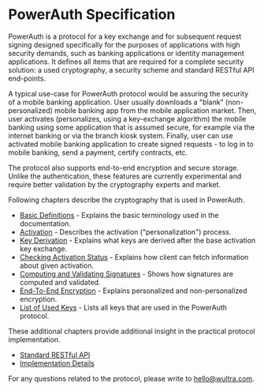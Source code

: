 # PowerAuth Specification

PowerAuth is a protocol for a key exchange and for subsequent request signing designed specifically for the purposes of applications with high security demands, such as banking applications or identity management applications. It defines all items that are required for a complete security solution: a used cryptography, a security scheme and standard RESTful API end-points.

A typical use-case for PowerAuth protocol would be assuring the security of a mobile banking application. User usually downloads a "blank" (non-personalized) mobile banking app from the mobile application market. Then, user activates (personalizes, using a key-exchange algorithm) the mobile banking using some application that is assumed secure, for example via the internet banking or via the branch kiosk system. Finally, user can use activated mobile banking application to create signed requests - to log in to mobile banking, send a payment, certify contracts, etc.

The protocol also supports end-to-end encryption and secure storage. Unlike the authentication, these features are currently experimental and require better validation by the cryptography experts and market.

Following chapters describe the cryptography that is used in PowerAuth.

- [Basic Definitions](./Basic-definitions.md) - Explains the basic terminology used in the documentation.
- [Activation](./Activation.md) - Describes the activation ("personalization") process.
- [Key Derivation](./Key-derivation.md) - Explains what keys are derived after the base activation key exchange.
- [Checking Activation Status](./Activation-Status.md) - Explains how client can fetch information about given activation.
- [Computing and Validating Signatures](./Computing-and-Validating-Signatures.md) - Shows how signatures are computed and validated.
- [End-To-End Encryption](./End-To-End-Encryption.md) - Explains personalized and non-personalized encryption.
- [List of Used Keys](./List-of-Used-Keys.md) - Lists all keys that are used in the PowerAuth protocol.

These additional chapters provide additional insight in the practical protocol implementation.

- [Standard RESTful API](./Standard-Restful-Api.md)
- [Implementation Details](./Implementation-Notes.md)

For any questions related to the protocol, please write to hello@wultra.com.
